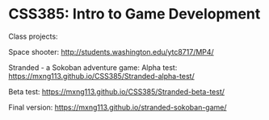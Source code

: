 # CSS385: Intro to Game Development
Class projects:

Space shooter: http://students.washington.edu/ytc8717/MP4/

Stranded - a Sokoban adventure game: 
Alpha test: https://mxng113.github.io/CSS385/Stranded-alpha-test/

Beta test: https://mxng113.github.io/CSS385/Stranded-beta-test/

Final version: https://mxng113.github.io/stranded-sokoban-game/
